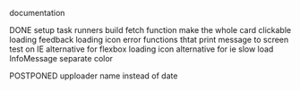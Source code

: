 
documentation

DONE
  setup task runners
  build fetch function
  make the whole card clickable
  loading feedback
    loading icon
    error functions thtat print message to screen
  test on IE
    alternative for flexbox
    loading icon alternative for ie
  slow load InfoMessage
  separate color
  


POSTPONED
  upploader name instead of date
